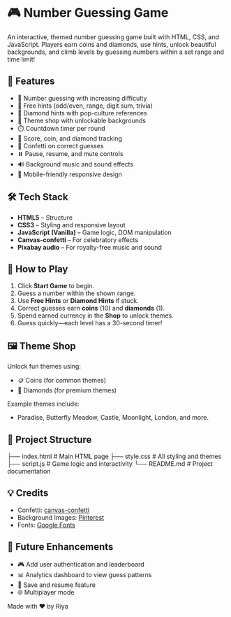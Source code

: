 # 🎮 Number Guessing Game

An interactive, themed number guessing game built with HTML, CSS, and JavaScript. Players earn coins and diamonds, use hints, unlock beautiful backgrounds, and climb levels by guessing numbers within a set range and time limit!

## 🚀 Features

- 🎯 Number guessing with increasing difficulty
- 🧠 Free hints (odd/even, range, digit sum, trivia)
- 💎 Diamond hints with pop-culture references
- 🎨 Theme shop with unlockable backgrounds
- ⏱️ Countdown timer per round
- 🥇 Score, coin, and diamond tracking
- 🎉 Confetti on correct guesses
- ⏸️ Pause, resume, and mute controls
- 🔊 Background music and sound effects
- 📱 Mobile-friendly responsive design

## 🛠 Tech Stack

- **HTML5** – Structure
- **CSS3** – Styling and responsive layout
- **JavaScript (Vanilla)** – Game logic, DOM manipulation
- **Canvas-confetti** – For celebratory effects
- **Pixabay audio** – For royalty-free music and sound

## 🧩 How to Play

1. Click **Start Game** to begin.
2. Guess a number within the shown range.
3. Use **Free Hints** or **Diamond Hints** if stuck.
4. Correct guesses earn **coins** (10) and **diamonds** (1).
5. Spend earned currency in the **Shop** to unlock themes.
6. Guess quickly—each level has a 30-second timer!

## 🖼️ Theme Shop

Unlock fun themes using:
- 🪙 Coins (for common themes)
- 💎 Diamonds (for premium themes)

Example themes include:
- Paradise, Butterfly Meadow, Castle, Moonlight, London, and more.

## 📂 Project Structure
├── index.html # Main HTML page
├── style.css # All styling and themes
├── script.js # Game logic and interactivity
└── README.md # Project documentation

## 💡 Credits

- Confetti: [canvas-confetti](https://www.npmjs.com/package/canvas-confetti)
- Background Images: [Pinterest](https://www.pinterest.com/)
- Fonts: [Google Fonts](https://fonts.google.com/)

## 🧪 Future Enhancements

- 🎮 Add user authentication and leaderboard
- 📊 Analytics dashboard to view guess patterns
- 🔄 Save and resume feature
- 🌐 Multiplayer mode

  
Made with ❤️ by Riya
